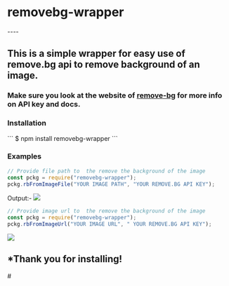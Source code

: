 <h1>removebg-wrapper</h1>
----
<h2>This is a simple wrapper for easy use of remove.bg api to remove background of an image.</h2>
<h3>Make sure you look at the website of <a href="https://remove.bg">remove-bg</a> for more info on API key and docs.</h3>
<h3>Installation</h3>
```
$ npm install removebg-wrapper
```

<h3>Examples</h3>

```js
// Provide file path to  the remove the background of the image
const pckg = require("removebg-wrapper");
pckg.rbFromImageFile("YOUR IMAGE PATH", "YOUR REMOVE.BG API KEY");
```

Output:- 
<img src="https://i.ibb.co/Hg0KWD5/output.png">

```js
// Provide image url to  the remove the background of the image
const pckg = require("removebg-wrapper");
pckg.rbFromImageUrl("YOUR IMAGE URL", " YOUR REMOVE.BG API KEY");
```

<img src="https://i.ibb.co/HFvdZQ5/output-2.png">

<h2>*Thank you for installing!</h2>
#
